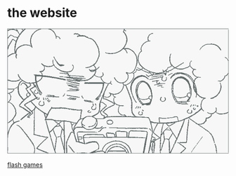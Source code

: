 # the website

![KMB](tehsitefilez/killmebaby.png)

[flash games](https://77zarr77.github.io/fg.html)





